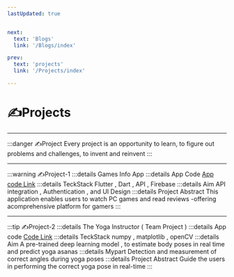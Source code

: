 ```yaml
---
lastUpdated: true   


next:
  text: 'Blogs'
  link: '/Blogs/index'

prev:
  text: 'projects'
  link: '/Projects/index'

---
```


# ✍️Projects
<hr>

:::danger ✍️Project 
Every project is an opportunity to learn, to figure out problems and challenges, to invent and reinvent
:::

<hr>

:::warning ✍️Project-1
:::details Games Info App
:::details App Code
[App code Link](https://github.com/1-Sanchit-1/Appophilia)
:::details TeckStack 
Flutter , Dart , API , Firebase
:::details Aim 
API integration , Authentication , and UI Design
:::details Project Abstract 
This application enables users to watch PC games and read reviews 
-offering acomprehensive platform for gamers
:::

<hr>

:::tip ✍️Project-2
:::details The Yoga Instructor ( Team Project )
:::details App code 
[Code Link](https://github.com/1-Sanchit-1/yoga_mentor)
:::details TeckStack 
 numpy , matplotlib , openCV 
:::details Aim 
 A pre-trained deep learning model , to estimate body poses in real time and predict yoga asanas
:::details  Mypart 
Detection and measurement of correct angles during yoga poses
:::details Project Abstract 
 Guide the users in performing the correct yoga pose in real-time
:::

